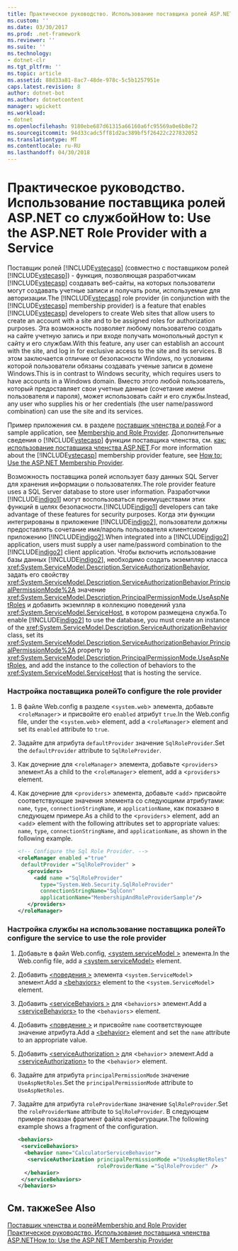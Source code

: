 ```yaml
---
title: Практическое руководство. Использование поставщика ролей ASP.NET со службой
ms.custom: ''
ms.date: 03/30/2017
ms.prod: .net-framework
ms.reviewer: ''
ms.suite: ''
ms.technology:
- dotnet-clr
ms.tgt_pltfrm: ''
ms.topic: article
ms.assetid: 88d33a81-8ac7-48de-978c-5c5b1257951e
caps.latest.revision: 8
author: dotnet-bot
ms.author: dotnetcontent
manager: wpickett
ms.workload:
- dotnet
ms.openlocfilehash: 9180ebe687d61315a66160a6fc95569a0e6b8e72
ms.sourcegitcommit: 94d33cadc5ff81d2ac389bf5f26422c227832052
ms.translationtype: MT
ms.contentlocale: ru-RU
ms.lasthandoff: 04/30/2018
---
```

# <a name="how-to-use-the-aspnet-role-provider-with-a-service"></a><span data-ttu-id="35c7e-102">Практическое руководство. Использование поставщика ролей ASP.NET со службой</span><span class="sxs-lookup"><span data-stu-id="35c7e-102">How to: Use the ASP.NET Role Provider with a Service</span></span>
<span data-ttu-id="35c7e-103">Поставщик ролей [!INCLUDE[vstecasp](../../../../includes/vstecasp-md.md)] (совместно с поставщиком ролей [!INCLUDE[vstecasp](../../../../includes/vstecasp-md.md)]) - функция, позволяющая разработчикам [!INCLUDE[vstecasp](../../../../includes/vstecasp-md.md)] создавать веб-сайты, на которых пользователи могут создавать учетные записи и получать роли, используемые для авторизации.</span><span class="sxs-lookup"><span data-stu-id="35c7e-103">The [!INCLUDE[vstecasp](../../../../includes/vstecasp-md.md)] role provider (in conjunction with the [!INCLUDE[vstecasp](../../../../includes/vstecasp-md.md)] membership provider) is a feature that enables [!INCLUDE[vstecasp](../../../../includes/vstecasp-md.md)] developers to create Web sites that allow users to create an account with a site and to be assigned roles for authorization purposes.</span></span> <span data-ttu-id="35c7e-104">Эта возможность позволяет любому пользователю создать на сайте учетную запись и при входе получать монопольный доступ к сайту и его службам.</span><span class="sxs-lookup"><span data-stu-id="35c7e-104">With this feature, any user can establish an account with the site, and log in for exclusive access to the site and its services.</span></span> <span data-ttu-id="35c7e-105">В этом заключается отличие от безопасности Windows, по условиям которой пользователи обязаны создавать ученые записи в домене Windows.</span><span class="sxs-lookup"><span data-stu-id="35c7e-105">This is in contrast to Windows security, which requires users to have accounts in a Windows domain.</span></span> <span data-ttu-id="35c7e-106">Вместо этого любой пользователь, который предоставляет свои учетные данные (сочетание имени пользователя и пароля), может использовать сайт и его службы.</span><span class="sxs-lookup"><span data-stu-id="35c7e-106">Instead, any user who supplies his or her credentials (the user name/password combination) can use the site and its services.</span></span>  
  
 <span data-ttu-id="35c7e-107">Пример приложения см. в разделе [поставщик членства и ролей](../../../../docs/framework/wcf/samples/membership-and-role-provider.md).</span><span class="sxs-lookup"><span data-stu-id="35c7e-107">For a sample application, see [Membership and Role Provider](../../../../docs/framework/wcf/samples/membership-and-role-provider.md).</span></span> <span data-ttu-id="35c7e-108">Дополнительные сведения о [!INCLUDE[vstecasp](../../../../includes/vstecasp-md.md)] функции поставщика членства, см. [как: использование поставщика членства ASP.NET](../../../../docs/framework/wcf/feature-details/how-to-use-the-aspnet-membership-provider.md).</span><span class="sxs-lookup"><span data-stu-id="35c7e-108">For more information about the [!INCLUDE[vstecasp](../../../../includes/vstecasp-md.md)] membership provider feature, see [How to: Use the ASP.NET Membership Provider](../../../../docs/framework/wcf/feature-details/how-to-use-the-aspnet-membership-provider.md).</span></span>  
  
 <span data-ttu-id="35c7e-109">Возможность поставщика ролей использует базу данных SQL Server для хранения информации о пользователях.</span><span class="sxs-lookup"><span data-stu-id="35c7e-109">The role provider feature uses a SQL Server database to store user information.</span></span> <span data-ttu-id="35c7e-110">Разработчики [!INCLUDE[indigo1](../../../../includes/indigo1-md.md)] могут воспользоваться преимуществами этих функций в целях безопасности.</span><span class="sxs-lookup"><span data-stu-id="35c7e-110">[!INCLUDE[indigo1](../../../../includes/indigo1-md.md)] developers can take advantage of these features for security purposes.</span></span> <span data-ttu-id="35c7e-111">Когда эти функции интегрированы в приложение [!INCLUDE[indigo2](../../../../includes/indigo2-md.md)], пользователи должны предоставлять сочетание имя/пароль пользователя клиентскому приложению [!INCLUDE[indigo2](../../../../includes/indigo2-md.md)].</span><span class="sxs-lookup"><span data-stu-id="35c7e-111">When integrated into a [!INCLUDE[indigo2](../../../../includes/indigo2-md.md)] application, users must supply a user name/password combination to the [!INCLUDE[indigo2](../../../../includes/indigo2-md.md)] client application.</span></span> <span data-ttu-id="35c7e-112">Чтобы включить использование базы данных [!INCLUDE[indigo2](../../../../includes/indigo2-md.md)], необходимо создать экземпляр класса <xref:System.ServiceModel.Description.ServiceAuthorizationBehavior>, задать его свойству <xref:System.ServiceModel.Description.ServiceAuthorizationBehavior.PrincipalPermissionMode%2A> значение <xref:System.ServiceModel.Description.PrincipalPermissionMode.UseAspNetRoles> и добавить экземпляр в коллекцию поведений узла <xref:System.ServiceModel.ServiceHost>, в котором размещена служба.</span><span class="sxs-lookup"><span data-stu-id="35c7e-112">To enable [!INCLUDE[indigo2](../../../../includes/indigo2-md.md)] to use the database, you must create an instance of the <xref:System.ServiceModel.Description.ServiceAuthorizationBehavior> class, set its <xref:System.ServiceModel.Description.ServiceAuthorizationBehavior.PrincipalPermissionMode%2A> property to <xref:System.ServiceModel.Description.PrincipalPermissionMode.UseAspNetRoles>, and add the instance to the collection of behaviors to the <xref:System.ServiceModel.ServiceHost> that is hosting the service.</span></span>  
  
### <a name="to-configure-the-role-provider"></a><span data-ttu-id="35c7e-113">Настройка поставщика ролей</span><span class="sxs-lookup"><span data-stu-id="35c7e-113">To configure the role provider</span></span>  
  
1.  <span data-ttu-id="35c7e-114">В файле Web.config в разделе <`system.web`> элемента, добавьте <`roleManager`> и присвойте его `enabled` атрибут `true`.</span><span class="sxs-lookup"><span data-stu-id="35c7e-114">In the Web.config file, under the <`system.web`> element, add a <`roleManager`> element and set its `enabled` attribute to `true`.</span></span>  
  
2.  <span data-ttu-id="35c7e-115">Задайте для атрибута `defaultProvider` значение `SqlRoleProvider`.</span><span class="sxs-lookup"><span data-stu-id="35c7e-115">Set the `defaultProvider` attribute to `SqlRoleProvider`.</span></span>  
  
3.  <span data-ttu-id="35c7e-116">Как дочерние для <`roleManager`> элемента, добавьте <`providers`> элемент.</span><span class="sxs-lookup"><span data-stu-id="35c7e-116">As a child to the <`roleManager`> element, add a <`providers`> element.</span></span>  
  
4.  <span data-ttu-id="35c7e-117">Как дочерние для <`providers`> элемента, добавьте <`add`> присвойте соответствующие значения элемента со следующими атрибутами: `name`, `type`, `connectionStringName`, и `applicationName`, как показано в следующем примере.</span><span class="sxs-lookup"><span data-stu-id="35c7e-117">As a child to the <`providers`> element, add an <`add`> element with the following attributes set to appropriate values: `name`, `type`, `connectionStringName`, and `applicationName`, as shown in the following example.</span></span>  
  
    ```xml  
    <!-- Configure the Sql Role Provider. -->  
    <roleManager enabled ="true"   
     defaultProvider ="SqlRoleProvider" >  
       <providers>  
         <add name ="SqlRoleProvider"   
           type="System.Web.Security.SqlRoleProvider"   
           connectionStringName="SqlConn"   
           applicationName="MembershipAndRoleProviderSample"/>  
       </providers>  
    </roleManager>  
    ```  
  
### <a name="to-configure-the-service-to-use-the-role-provider"></a><span data-ttu-id="35c7e-118">Настройка службы на использование поставщика ролей</span><span class="sxs-lookup"><span data-stu-id="35c7e-118">To configure the service to use the role provider</span></span>  
  
1.  <span data-ttu-id="35c7e-119">Добавьте в файл Web.config, [ \<system.serviceModel >](../../../../docs/framework/configure-apps/file-schema/wcf/system-servicemodel.md) элемента.</span><span class="sxs-lookup"><span data-stu-id="35c7e-119">In the Web.config file, add a [\<system.serviceModel>](../../../../docs/framework/configure-apps/file-schema/wcf/system-servicemodel.md) element.</span></span>  
  
2.  <span data-ttu-id="35c7e-120">Добавить [ \<поведения >](../../../../docs/framework/configure-apps/file-schema/wcf/behaviors.md) элемента <`system.ServiceModel`> элемент.</span><span class="sxs-lookup"><span data-stu-id="35c7e-120">Add a [\<behaviors>](../../../../docs/framework/configure-apps/file-schema/wcf/behaviors.md) element to the <`system.ServiceModel`> element.</span></span>  
  
3.  <span data-ttu-id="35c7e-121">Добавить [ \<serviceBehaviors >](../../../../docs/framework/configure-apps/file-schema/wcf/servicebehaviors.md) для <`behaviors`> элемент.</span><span class="sxs-lookup"><span data-stu-id="35c7e-121">Add a [\<serviceBehaviors>](../../../../docs/framework/configure-apps/file-schema/wcf/servicebehaviors.md) to the <`behaviors`> element.</span></span>  
  
4.  <span data-ttu-id="35c7e-122">Добавить [ \<поведение >](../../../../docs/framework/configure-apps/file-schema/wcf/behavior-of-endpointbehaviors.md) и присвойте `name` соответствующее значение атрибута.</span><span class="sxs-lookup"><span data-stu-id="35c7e-122">Add a [\<behavior>](../../../../docs/framework/configure-apps/file-schema/wcf/behavior-of-endpointbehaviors.md) element and set the `name` attribute to an appropriate value.</span></span>  
  
5.  <span data-ttu-id="35c7e-123">Добавить [ \<serviceAuthorization >](../../../../docs/framework/configure-apps/file-schema/wcf/serviceauthorization-element.md) для <`behavior`> элемент.</span><span class="sxs-lookup"><span data-stu-id="35c7e-123">Add a [\<serviceAuthorization>](../../../../docs/framework/configure-apps/file-schema/wcf/serviceauthorization-element.md) to the <`behavior`> element.</span></span>  
  
6.  <span data-ttu-id="35c7e-124">Задайте для атрибута `principalPermissionMode` значение `UseAspNetRoles`.</span><span class="sxs-lookup"><span data-stu-id="35c7e-124">Set the `principalPermissionMode` attribute to `UseAspNetRoles`.</span></span>  
  
7.  <span data-ttu-id="35c7e-125">Задайте для атрибута `roleProviderName` значение `SqlRoleProvider`.</span><span class="sxs-lookup"><span data-stu-id="35c7e-125">Set the `roleProviderName` attribute to `SqlRoleProvider`.</span></span> <span data-ttu-id="35c7e-126">В следующем примере показан фрагмент файла конфигурации.</span><span class="sxs-lookup"><span data-stu-id="35c7e-126">The following example shows a fragment of the configuration.</span></span>  
  
    ```xml  
    <behaviors>  
     <serviceBehaviors>  
      <behavior name="CalculatorServiceBehavior">  
       <serviceAuthorization principalPermissionMode ="UseAspNetRoles"  
                             roleProviderName ="SqlRoleProvider" />  
      </behavior>  
     </serviceBehaviors>  
    </behaviors>  
    ```  
  
## <a name="see-also"></a><span data-ttu-id="35c7e-127">См. также</span><span class="sxs-lookup"><span data-stu-id="35c7e-127">See Also</span></span>  
 [<span data-ttu-id="35c7e-128">Поставщик членства и ролей</span><span class="sxs-lookup"><span data-stu-id="35c7e-128">Membership and Role Provider</span></span>](../../../../docs/framework/wcf/samples/membership-and-role-provider.md)  
 [<span data-ttu-id="35c7e-129">Практическое руководство. Использование поставщика членства ASP.NET</span><span class="sxs-lookup"><span data-stu-id="35c7e-129">How to: Use the ASP.NET Membership Provider</span></span>](../../../../docs/framework/wcf/feature-details/how-to-use-the-aspnet-membership-provider.md)
